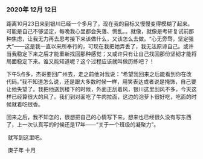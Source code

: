 ### 2020年 12月 12日

​		距离10月23日来到银川已经一个多月了，现在我的目标又慢慢变得模糊了起来。可能是自己不够坚定，每晚我心里都会失落、慌乱。。就像，就像是考研复试前那种焦虑，让我无力再去思考接下来该做什么，又该怎么去做。“心无旁骛，坚定强大”——这是我一直以来所奉行的，可现在我把她弄丢了，我无法原谅自己。或许当我稳定下来之后才能重新找回那种感觉；又或许只有让自己找回那份坚韧才能将局面稳定下来。谁又能知道呢？这个过程应该就叫做历练吧？！

​		下午5点多，杰哥要回广州去，走之前他对我说：“希望我回来之后能看到你在改代码。”我不知道怎么说，还是跟大多数时候一样，用笑表达或者说是掩饰，自己要让他失望了。我把他送到楼下的时候，外面正刮着风，银川这里刮风不多，今天这样已经算很大的风了。我们到对面吃了牛肉拉面，这边的泡萝卜很好吃，吃面的时候就着吃很香。

​		回来之后，我不知怎的，很想把自己的心情写下来，想来也已经很久没有写东西了，上一次认真写的时候还是17年——“关于一个班级的凝聚力”。

​		就写到这里吧。

​																																						庚子年 十月

​																																						